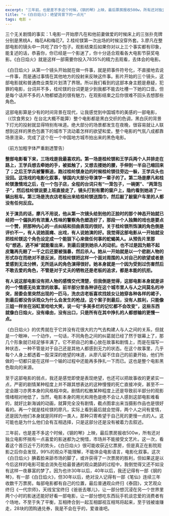 ```yaml
---
excerpt: "三年前，也是差不多这个时候，《钢的琴》上映，最后票房报收500w，所有还对独立电影怀揣有一点喜爱的影迷都为之惋惜，市场并不能接受文艺片。"
title: "⭐️《白日焰火》：绝望背景下的一点光"
tags: 电影 ⭐️
---
```


三个无关剧情的事实：1.电影一开始廖凡在和他前妻做爱的时候床上的三张扑克牌分别是黑桃A，梅花A和梅花7。2.桂纶镁第一次出场的时候没穿外套。3.廖凡在整部电影的镜头中一共吃了四个包子。观影结束后如果你对以上三个事实都有印象，能复述的话，恭喜你，你已经是一个影迷了，你十分适合观看各大电影节获奖电影。《白日焰火》就是这样一部需要你投入7835%的精力去观看，去体会的电影。

《白日焰火》从第一个镜头开始就在做一件事，就是把事件符号化，不直接地去说一件事，而是通过事情在其他地方的投射来反映这件事。影片开始的三个镜头，这部电影就和普通商业类型片划清了界限。所以我们看到的这部本身主题是悬疑，犯罪的电影，台词并不多，桂纶镁的台词更是少到我都不能去吐槽一下她的口音。但是每个话并不多的人物都塑造的很有魅力，在观影结束之后你很难不回头去想那些角色。

这部电影算是少有的时间背景在现代，让我感觉到中国城市的美感的一部电影， （《饮食男女》在台北大概不能算）整个电影都是黑白交织的色调，黑白灰的背景下灯光的投射就显得特别有味道。绝大部分的场景都发生在夜晚，很容易就让人联想到这样的黑色包裹下的城市下流动着怎样的欲望和爱。整个电影的气氛八成都靠场景渲染，完成了这个在一个中国地方城市拍出来的黑色电影。

（前方加粗字体严重剧透警告）

**整部电影看下来，三场戏是我最喜欢的。第一场是桂纶镁和王学兵两个人并排走在路上，王学兵想去牵她的手，被抵触了，又想去搂她的腰，手伸到一半自己缩回来了；之后王学兵被警察追，跑过桂纶镁身边的时候桂纶镁往旁边一躲，王学兵头也没回。这场戏的电影化叙事，够国内大部分导演学一辈子的了。第二场是廖凡和桂纶镁激情戏之后，在一个包子店，全程的台词只有“一笼包子，一碗粥”、“两笼包子”，然后桂纶镁说要上班直接走了，镜头打到有雾的窗户上，隐约看到她进了一辆出租车。第三场是洗衣店老板出来给桂纶镁送围巾，然后敲了敲窗户车里的人都没有任何反应。**

**关于演员的话，廖凡不用说，他从第一次镜头给到他的正脸时的那个神态开始就已经把一个偏执的有浓重人性味的警察角色塑造好了，那段一个人独舞的戏也是要点一个赞，把那种内心的一点纠结和扭曲表现的很好。关于桂纶镁所饰演的角色倒是评价不一，有人说她面瘫、出戏，有人说她演的好。我觉得这部电影从一开始就没把桂纶镁这个角色设定成一个能狠下心来做任何事的蛇蝎美人。从预告片里那句“想逃，逃不掉”就能看出来，到最后提到她杀人的动机，也不过是因为赔不起皮氅再先赔了一千之后还要被强暴，然后杀人。她从一开始就是以一个悲剧人物的形式存在而绝对不是反派，而桂纶镁把这样一个面对周围的人对自己的欲望或者是爱感到无法分辨，无所适从的角色演得很好。她本身就是一个因为受到过伤害然后不敢去爱的角色，不管是对于丈夫的牺牲还是老板的追求，都是本能的抗拒。**

**有人说这部电影没有把人物的感情交代清楚，但我倒是觉得，这部电影本身就是讲的一个情感无处宣泄的故事。前半部分里各种讲在这个城市里人与人之间莫名的冲突，居委会里突然出现的一匹马，洗衣店老板喜欢找妓女让她穿各种各样的裙子，到最后都没告诉观众为什么会发生的枪战，这个案子到最后，没有人胜利，只能像三姐一样坐在浴缸里哈哈大笑，说一句“多美多烂的记忆都不会改变”，这些东西就像白日焰火，没有缘由，没有出口，只是所有在其中挣扎的人都想输的更慢一点。**

《白日焰火》的优秀就在于它并没有花很大的力气去构建人与人之间的关系，但就是一个眼神，一个动作，一句话，不同角色之间的纠葛就已经了然于银幕上了，那几个形象就已经足够丰满了。它不把自己的重心放在故事和剧情上，而是在描写一种状态，一种不管是对于自己还是其他人都感到无力的状态。在这个故事里，几乎每个人身上都透着一股深深的绝望的味道，从廖凡留不住自己的前妻开始，他们所做的一切都只是在这样一个输的过程中还能再多挣扎一下而已。这也是整个电影黑色取向的来源。

至于这部电影的弱点，我还是感觉即使是表现绝望，也还可以把故事收的更紧实一点，严密的剧情某种程度上并不跟其想表达的这种慢慢的死亡直接冲突，甚至不一定会跟刁亦男本身的风格相冲突。剧情的松散某种程度上还是导致前半部分的观影情绪相对地低了，当然，电影本身的用光和用色是绝不会让人感到这部电影难看的，就好比新海诚的动画，就算完全没有剧情，截点图拿出来当摄影作品也是很好看的。再一个就是桂纶镁的廖凡，实际上看到最后就会觉得，两个人之间有爱情，还是因为他们本身就是同样的一类人，那种只寄希望于自己死的更慢一点的人。这可能也是为什么他们会有互相选择，只是这部分还是没有被着力去叙述。

三年前，也是差不多这个时候，《钢的琴》上映，最后票房报收500w，所有还对独立电影怀揣有一点喜爱的影迷都为之惋惜，市场并不能接受文艺片。这一次，看着这个首日近千万的势头，《白日焰火》很可能收获近亿票房，但是真正在影院观影之后你会发现，99%的观众不能理解，不能体会电影语言，电影化叙事。这次《白日焰火》腆着脸来舔市场的脚了，或许获得了一次票房的胜利，但如果这是以今后这样的电影可能会消失在给最普通的观众跪舔的过程中，我倒觉得又还不如没有这样一夜暴富的梦了。因为也许30年以后，40年以后，我还记得有一部《钢的琴》，有一部《白日焰火》，但30年以后，绝对没人记得有一部《笔仙》连续三年收数千万票房。每部电影都有自己的位置，最后普通观众终归《泰囧》，文艺观众终归《一代宗师》，天线宝宝终归《爸爸去哪儿》，让一部分想沉浸在另一个世界里两个小时的影迷还能好好看一部电影，让一部分想吃东西玩手机谈恋爱的消费者有个场地，不至于失了平衡，互相搀合到一起互相鄙视互相骂将起来，至于钱被谁赚走，28块的团购通兑券，我是不会在乎的，爱谁谁吧。

